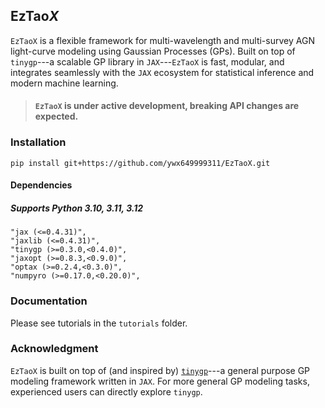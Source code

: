 ## EzTao*X*
`EzTaoX` is a flexible framework for multi-wavelength and multi-survey AGN light-curve modeling using Gaussian Processes (GPs).  Built on top of `tinygp`---a scalable GP library in `JAX`---`EzTaoX` is fast, modular, and integrates seamlessly with the `JAX` ecosystem for statistical inference and modern machine learning.

> #### `EzTaoX` is under active development, breaking API changes are expected.

### Installation
```
pip install git+https://github.com/ywx649999311/EzTaoX.git
```
#### Dependencies
##### Supports Python 3.10, 3.11, 3.12
```
"jax (<=0.4.31)",
"jaxlib (<=0.4.31)",
"tinygp (>=0.3.0,<0.4.0)",
"jaxopt (>=0.8.3,<0.9.0)",
"optax (>=0.2.4,<0.3.0)",
"numpyro (>=0.17.0,<0.20.0)",
```

### Documentation
Please see tutorials in the `tutorials` folder.


### Acknowledgment
`EzTaoX` is built on top of (and inspired by) [`tinygp`](https://github.com/dfm/tinygp)---a general purpose GP modeling framework written in `JAX`. For more general GP modeling tasks, experienced users can directly explore `tinygp`.
